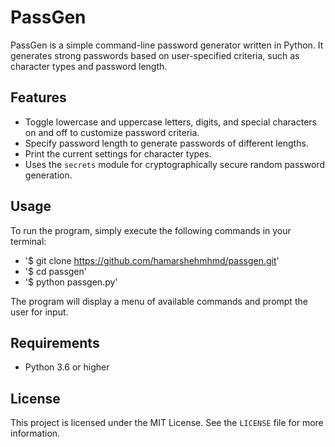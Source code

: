 # PassGen

PassGen is a simple command-line password generator written in Python. It generates strong passwords based on user-specified criteria, such as character types and password length.

## Features

- Toggle lowercase and uppercase letters, digits, and special characters on and off to customize password criteria.
- Specify password length to generate passwords of different lengths.
- Print the current settings for character types.
- Uses the `secrets` module for cryptographically secure random password generation.

## Usage

To run the program, simply execute the following commands in your terminal:
- '$ git clone https://github.com/hamarshehmhmd/passgen.git'
- '$ cd passgen'
- '$ python passgen.py'


The program will display a menu of available commands and prompt the user for input.

## Requirements

- Python 3.6 or higher

## License

This project is licensed under the MIT License. See the `LICENSE` file for more information.
